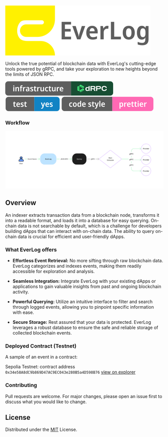 ![Test Badge](assets/logo.svg "Test")

Unlock the true potential of blockchain data with EverLog's cutting-edge tools powered by gRPC, and take your exploration to new heights beyond the limits of JSON RPC.

<a href="//lukso.network">![dRPC Badge](assets/badge-drpc.svg "dRPC")</a>
<a href="/test">![Test Badge](assets/badge-test.svg "Test")</a>
![Prettier Badge](assets/badge-prettier.svg "Prettier")

### Workflow
![Workflow](assets/workflow.png "EverLog Workflow")

## Overview

An indexer extracts transaction data from a blockchain node, transforms it into a readable format, and loads it into a database for easy querying. On-chain data is not searchable by default, which is a challenge for developers building dApps that can interact with on-chain data. The ability to query on-chain data is crucial for efficient and user-friendly dApps.

### What EverLog offers

- **Effortless Event Retrieval:** No more sifting through raw blockchain data. EverLog categorizes and indexes events, making them readily accessible for exploration and analysis.

- **Seamless Integration:** Integrate EverLog with your existing dApps or applications to gain valuable insights from past and ongoing blockchain activity.

- **Powerful Querying:** Utilize an intuitive interface to filter and search through logged events, allowing you to pinpoint specific information with ease.

- **Secure Storage:** Rest assured that your data is protected. EverLog leverages a robust database to ensure the safe and reliable storage of collected blockchain events.

### Deployed Contract (Testnet)
A sample of an event in a contract:

Sepolia Testnet: contract address `0x34e58A8dC9b869D47AC9EC043e280B5a4D598B76` [view on explorer](https://sepolia.etherscan.io/address/0x34e58a8dc9b869d47ac9ec043e280b5a4d598b76)


### Contributing

Pull requests are welcome. For major changes, please open an issue first to discuss what you would like to change.

## License

Distributed under the [MIT](https://choosealicense.com/licenses/mit/) License.
